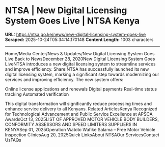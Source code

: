 # NTSA | New Digital Licensing System Goes Live | NTSA Kenya

**URL:** https://ntsa.go.ke/news/new-digital-licensing-system-goes-live
**Scraped:** 2025-10-24T05:34:14.170148
**Content Length:** 1003 characters

---

Home/Media Center/News & Updates/New Digital Licensing System Goes Live Back to NewsDecember 28, 2020New Digital Licensing System Goes LiveNTSA introduces a new digital licensing system to streamline services and improve efficiency. Share:NTSA has successfully launched its new digital licensing system, marking a significant step towards modernizing our services and improving efficiency.
The new system offers:

Online license applications and renewals
Digital payments
Real-time status tracking
Automated verification

This digital transformation will significantly reduce processing times and enhance service delivery to all Kenyans. Related ArticlesKenya Recognized for Technological Advancement and Public Service Excellence at APSCA AwardsOct 13, 2025LIST OF APPROVED MOTOR VEHICLE BODY BUILDERS, CONFORMITY ASSESSORS AND SPEED LIMITERS SUPPLIERS IN KENYASep 01, 2025Operation Watoto Wafike Salama – Free Motor Vehicle Inspection ClinicsAug 20, 2025Quick LinksAbout NTSAOur ServicesContact UsFAQs